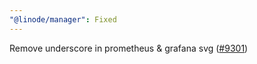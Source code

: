 ```yaml
---
"@linode/manager": Fixed
---
```


Remove underscore in prometheus & grafana svg ([#9301](https://github.com/linode/manager/pull/9301))

